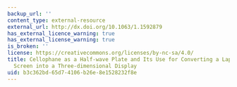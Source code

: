 ```yaml
---
backup_url: ''
content_type: external-resource
external_url: http://dx.doi.org/10.1063/1.1592879
has_external_licence_warning: true
has_external_license_warning: true
is_broken: ''
license: https://creativecommons.org/licenses/by-nc-sa/4.0/
title: Cellophane as a Half-wave Plate and Its Use for Converting a Laptop Computer
  Screen into a Three-dimensional Display
uid: b3c362bd-65d7-4106-b26e-8e1528232f8e
---
```

